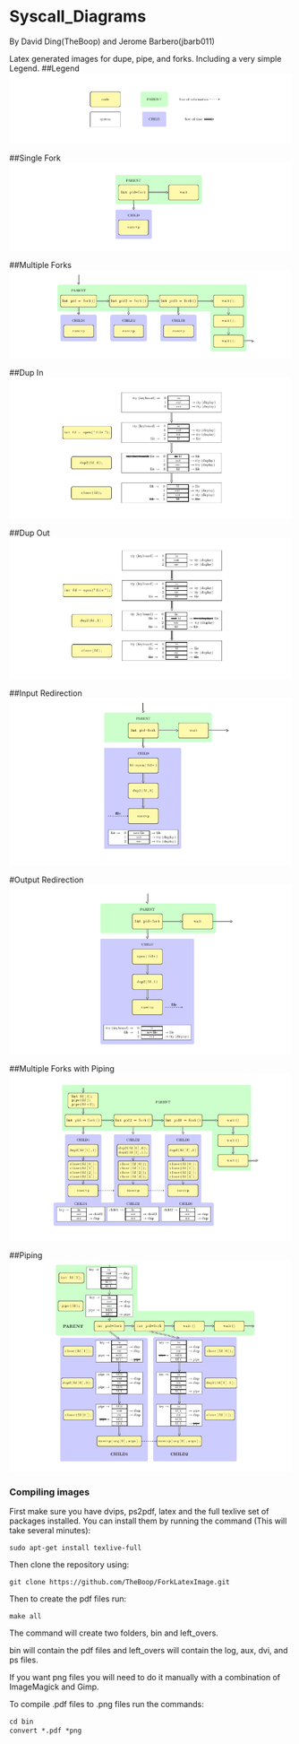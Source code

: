# Syscall_Diagrams
By David Ding(TheBoop) and Jerome Barbero(jbarb011)

Latex generated images for dupe, pipe, and forks. Including a very simple Legend.
##Legend
![Pic](https://github.com/TheBoop/ForkLatexImage/blob/master/images/legend_.png)

##Single Fork
![Pic](https://github.com/TheBoop/ForkLatexImage/blob/master/images/singlefork.png)

##Multiple Forks
![Pic](https://github.com/TheBoop/ForkLatexImage/blob/master/images/MultipleForks.png)

##Dup In
![Pic](https://github.com/TheBoop/ForkLatexImage/blob/master/images/DupIn.png)

##Dup Out
![Pic](https://github.com/TheBoop/ForkLatexImage/blob/master/images/DupOut.png)

##Input Redirection
![Pic](https://github.com/TheBoop/ForkLatexImage/blob/master/images/InputRedirection.png)

#Output Redirection
![Pic](https://github.com/TheBoop/ForkLatexImage/blob/master/images/OutputRedirection.png)

##Multiple Forks with Piping
![Pic](https://github.com/TheBoop/ForkLatexImage/blob/master/images/MultipleForkswithPiping.png)

##Piping
![Pic](https://github.com/TheBoop/ForkLatexImage/blob/master/images/Piping.png)


### Compiling images
First make sure you have dvips, ps2pdf, latex and the full texlive set of packages installed. You can install them by running the command (This will take several minutes):
```
sudo apt-get install texlive-full
```
Then clone the repository using:
```
git clone https://github.com/TheBoop/ForkLatexImage.git
```
Then to create the pdf files run:
```
make all
```

The command will create two folders, bin and left_overs.

bin will contain the pdf files and left_overs will contain the log, aux, dvi, and ps files.

If you want png files you will need to do it manually with a combination of ImageMagick and Gimp.

To compile .pdf files to .png files run the commands:

```
cd bin
convert *.pdf *png
```
